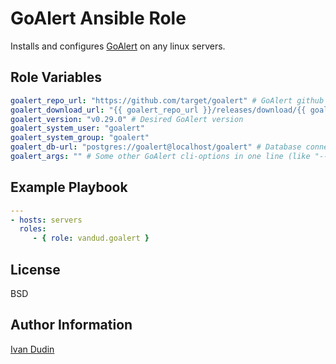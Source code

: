 GoAlert Ansible Role  
====================

Installs and configures [GoAlert](https://github.com/target/goalert) on any linux servers.


Role Variables
--------------

```yaml
goalert_repo_url: "https://github.com/target/goalert" # GoAlert github repo
goalert_download_url: "{{ goalert_repo_url }}/releases/download/{{ goalert_version }}/goalert-linux-amd64.tgz"
goalert_version: "v0.29.0" # Desired GoAlert version
goalert_system_user: "goalert"
goalert_system_group: "goalert"
goalert_db-url: "postgres://goalert@localhost/goalert" # Database connection string (required)
goalert_args: "" # Some other GoAlert cli-options in one line (like "--api-only --http-prefix /goalert --json")
```

Example Playbook
----------------

```yaml
---
- hosts: servers
  roles:
     - { role: vandud.goalert }
```

License
-------

BSD

Author Information
------------------
[Ivan Dudin](https://github.com/vandud)

